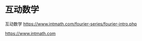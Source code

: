 # 互动数学






互动数学 https://www.intmath.com/fourier-series/fourier-intro.php








https://www.intmath.com











